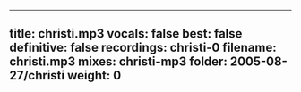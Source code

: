 
---
title: christi.mp3
vocals: false
best: false
definitive: false
recordings: christi-0
filename: christi.mp3
mixes: christi-mp3
folder: 2005-08-27/christi
weight: 0
---
